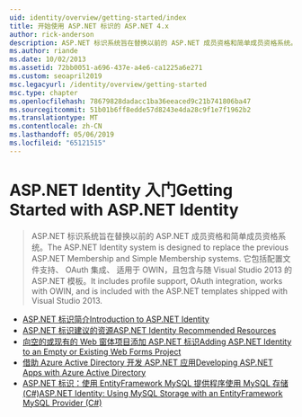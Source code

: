 ```yaml
---
uid: identity/overview/getting-started/index
title: 开始使用 ASP.NET 标识的 ASP.NET 4.x
author: rick-anderson
description: ASP.NET 标识系统旨在替换以前的 ASP.NET 成员资格和简单成员资格系统。 它包括配置文件的支持，OAuth 各...
ms.author: riande
ms.date: 10/02/2013
ms.assetid: 72bb0051-a696-437e-a4e6-ca1225a6e271
ms.custom: seoapril2019
msc.legacyurl: /identity/overview/getting-started
msc.type: chapter
ms.openlocfilehash: 78679828dadacc1ba36eeaced9c21b741806ba47
ms.sourcegitcommit: 51b01b6ff8edde57d8243e4da28c9f1e7f1962b2
ms.translationtype: MT
ms.contentlocale: zh-CN
ms.lasthandoff: 05/06/2019
ms.locfileid: "65121515"
---
```

# <a name="getting-started-with-aspnet-identity"></a><span data-ttu-id="d973c-104">ASP.NET Identity 入门</span><span class="sxs-lookup"><span data-stu-id="d973c-104">Getting Started with ASP.NET Identity</span></span>

> <span data-ttu-id="d973c-105">ASP.NET 标识系统旨在替换以前的 ASP.NET 成员资格和简单成员资格系统。</span><span class="sxs-lookup"><span data-stu-id="d973c-105">The ASP.NET Identity system is designed to replace the previous ASP.NET Membership and Simple Membership systems.</span></span> <span data-ttu-id="d973c-106">它包括配置文件支持、 OAuth 集成、 适用于 OWIN，且包含与随 Visual Studio 2013 的 ASP.NET 模板。</span><span class="sxs-lookup"><span data-stu-id="d973c-106">It includes profile support, OAuth integration, works with OWIN, and is included with the ASP.NET templates shipped with Visual Studio 2013.</span></span>

- [<span data-ttu-id="d973c-107">ASP.NET 标识简介</span><span class="sxs-lookup"><span data-stu-id="d973c-107">Introduction to ASP.NET Identity</span></span>](introduction-to-aspnet-identity.md)
- [<span data-ttu-id="d973c-108">ASP.NET 标识建议的资源</span><span class="sxs-lookup"><span data-stu-id="d973c-108">ASP.NET Identity Recommended Resources</span></span>](aspnet-identity-recommended-resources.md)
- [<span data-ttu-id="d973c-109">向空的或现有的 Web 窗体项目添加 ASP.NET 标识</span><span class="sxs-lookup"><span data-stu-id="d973c-109">Adding ASP.NET Identity to an Empty or Existing Web Forms Project</span></span>](adding-aspnet-identity-to-an-empty-or-existing-web-forms-project.md)
- [<span data-ttu-id="d973c-110">借助 Azure Active Directory 开发 ASP.NET 应用</span><span class="sxs-lookup"><span data-stu-id="d973c-110">Developing ASP.NET Apps with Azure Active Directory</span></span>](developing-aspnet-apps-with-windows-azure-active-directory.md)
- [<span data-ttu-id="d973c-111">ASP.NET 标识：使用 EntityFramework MySQL 提供程序使用 MySQL 存储 (C#)</span><span class="sxs-lookup"><span data-stu-id="d973c-111">ASP.NET Identity: Using MySQL Storage with an EntityFramework MySQL Provider (C#)</span></span>](aspnet-identity-using-mysql-storage-with-an-entityframework-mysql-provider.md)
